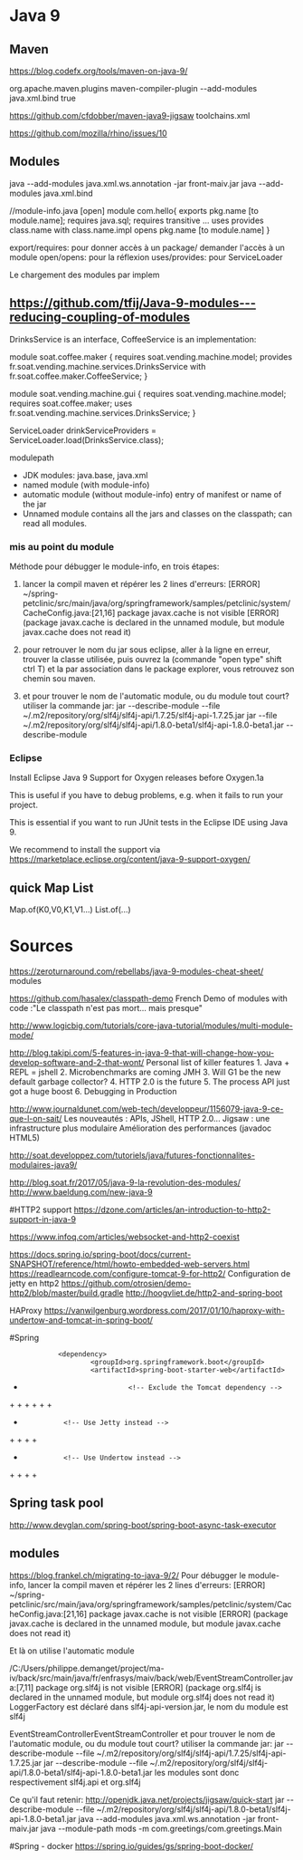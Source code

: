 # Java 9

Maven
-----
https://blog.codefx.org/tools/maven-on-java-9/


<plugin>
	<groupId>org.apache.maven.plugins</groupId>
	<artifactId>maven-compiler-plugin</artifactId>
	<configuration>
		<compilerArgs>
			<arg>--add-modules java.xml.bind</arg>
		</compilerArgs>
		<fork>true</fork>
	</configuration>
</plugin>

https://github.com/cfdobber/maven-java9-jigsaw
toolchains.xml

https://github.com/mozilla/rhino/issues/10

Modules
--------


java --add-modules java.xml.ws.annotation -jar front-maiv.jar
java --add-modules java.xml.bind


//module-info.java
[open] module com.hello{
   exports  pkg.name [to module.name];
   requires java.sql;
   requires transitive ...
   uses
   provides class.name with class.name.impl 
   opens pkg.name [to module.name]
}

export/requires: pour donner accès à un package/ demander l'accès à un module 
open/opens: pour la réflexion
uses/provides: pour ServiceLoader

Le chargement des modules par implem

https://github.com/tfij/Java-9-modules---reducing-coupling-of-modules
--------------------------------------
DrinksService is an interface, CoffeeService is an implementation:

module soat.coffee.maker {
    requires soat.vending.machine.model;
    provides fr.soat.vending.machine.services.DrinksService
        with fr.soat.coffee.maker.CoffeeService;
}

module soat.vending.machine.gui {
    requires soat.vending.machine.model;
    requires soat.coffee.maker;
    uses fr.soat.vending.machine.services.DrinksService;
}

ServiceLoader<DrinksService> drinkServiceProviders = ServiceLoader.load(DrinksService.class);
 



modulepath

- JDK modules: java.base, java.xml
- named module (with module-info)
- automatic module (without module-info) entry of manifest or name of the jar
- Unnamed module contains all the jars and classes on the classpath; can read all modules.

### mis au point du module
Méthode pour débugger le module-info, en trois étapes:
1. lancer la compil maven et répérer les 2 lines d'erreurs:
[ERROR] ~/spring-petclinic/src/main/java/org/springframework/samples/petclinic/system/CacheConfig.java:[21,16]
  package javax.cache is not visible
[ERROR]   (package javax.cache is declared in the unnamed module, but module javax.cache does not read it)

2. pour retrouver le nom du jar sous eclipse, aller à la ligne en erreur, trouver la classe utilisée, puis ouvrez la (commande "open type" shift ctrl T) et la par association dans le package explorer, vous retrouvez son chemin sou maven.

3. et pour trouver le nom de l'automatic module, ou du module tout court? utiliser la commande jar:
jar --describe-module --file ~/.m2/repository/org/slf4j/slf4j-api/1.7.25/slf4j-api-1.7.25.jar 
jar --file ~/.m2/repository/org/slf4j/slf4j-api/1.8.0-beta1/slf4j-api-1.8.0-beta1.jar --describe-module

### Eclipse
Install Eclipse Java 9 Support for Oxygen releases before Oxygen.1a

This is useful if you have to debug problems, e.g. when it fails to run your project.

This is essential if you want to run JUnit tests in the Eclipse IDE using Java 9.

We recommend to install the support via https://marketplace.eclipse.org/content/java-9-support-oxygen/

## quick Map List

Map.of(K0,V0,K1,V1...)
List.of(...)


# Sources

https://zeroturnaround.com/rebellabs/java-9-modules-cheat-sheet/
	modules

https://github.com/hasalex/classpath-demo
  French Demo of modules with code :"Le classpath n'est pas mort... mais presque"

http://www.logicbig.com/tutorials/core-java-tutorial/modules/multi-module-mode/

http://blog.takipi.com/5-features-in-java-9-that-will-change-how-you-develop-software-and-2-that-wont/
  Personal list of killer features
	1. Java + REPL = jshell
	2. Microbenchmarks are coming JMH
	3. Will G1 be the new default garbage collector?
	4. HTTP 2.0 is the future
	5. The process API just got a huge boost
	6. Debugging in Production

http://www.journaldunet.com/web-tech/developpeur/1156079-java-9-ce-que-l-on-sait/
Les nouveautés : APIs, JShell, HTTP 2.0...
Jigsaw : une infrastructure plus modulaire
Amélioration des performances (javadoc HTML5)

http://soat.developpez.com/tutoriels/java/futures-fonctionnalites-modulaires-java9/


http://blog.soat.fr/2017/05/java-9-la-revolution-des-modules/
http://www.baeldung.com/new-java-9

#HTTP2 support
https://dzone.com/articles/an-introduction-to-http2-support-in-java-9

https://www.infoq.com/articles/websocket-and-http2-coexist

https://docs.spring.io/spring-boot/docs/current-SNAPSHOT/reference/html/howto-embedded-web-servers.html
https://readlearncode.com/configure-tomcat-9-for-http2/
Configuration de jetty en http2
https://github.com/otrosien/demo-http2/blob/master/build.gradle
http://hoogvliet.de/http2-and-spring-boot



HAProxy
https://vanwilgenburg.wordpress.com/2017/01/10/haproxy-with-undertow-and-tomcat-in-spring-boot/

#Spring

                <dependency>
                        <groupId>org.springframework.boot</groupId>
                        <artifactId>spring-boot-starter-web</artifactId>
+                               <!-- Exclude the Tomcat dependency -->
+<!--                   <exclusions> -->
+<!--                           <exclusion> -->
+<!--                                   <groupId>org.springframework.boot</groupId> -->
+<!--                                   <artifactId>spring-boot-starter-tomcat</artifactId> -->
+<!--                           </exclusion> -->
+<!--                   </exclusions> -->
                </dependency>
+               <!-- Use Jetty instead -->
+<!--           <dependency> -->
+<!--                   <groupId>org.springframework.boot</groupId> -->
+<!--                   <artifactId>spring-boot-starter-jetty</artifactId> -->
+<!--           </dependency> -->
+               <!-- Use Undertow instead -->
+<!--           <dependency> -->
+<!--                   <groupId>org.springframework.boot</groupId> -->
+<!--                   <artifactId>spring-boot-starter-undertow</artifactId> -->
+<!--           </dependency> -->

## Spring task pool
http://www.devglan.com/spring-boot/spring-boot-async-task-executor


modules
-------
https://blog.frankel.ch/migrating-to-java-9/2/
Pour débugger le module-info, lancer la compil maven et répérer les 2 lines d'erreurs:
[ERROR] ~/spring-petclinic/src/main/java/org/springframework/samples/petclinic/system/CacheConfig.java:[21,16]
  package javax.cache is not visible
[ERROR]   (package javax.cache is declared in the unnamed module, but module javax.cache does not read it)

Et là on utilise l'automatic module

 /C:/Users/philippe.demanget/project/ma-iv/back/src/main/java/fr/enfrasys/maiv/back/web/EventStreamController.java:[7,11] package org.slf4j is not visible
[ERROR]   (package org.slf4j is declared in the unnamed module, but module org.slf4j does not read it)
LoggerFactory est déclaré dans slf4j-api-version.jar, le nom du module est slf4j

EventStreamControllerEventStreamController
et pour trouver le nom de l'automatic module, ou du module tout court? utiliser la commande jar:
jar --describe-module --file ~/.m2/repository/org/slf4j/slf4j-api/1.7.25/slf4j-api-1.7.25.jar 
jar --describe-module --file ~/.m2/repository/org/slf4j/slf4j-api/1.8.0-beta1/slf4j-api-1.8.0-beta1.jar 
les modules sont donc respectivement slf4j.api et org.slf4j


Ce qu'il faut retenir:
http://openjdk.java.net/projects/jigsaw/quick-start
jar --describe-module --file ~/.m2/repository/org/slf4j/slf4j-api/1.8.0-beta1/slf4j-api-1.8.0-beta1.jar
java --add-modules java.xml.ws.annotation -jar front-maiv.jar
java --module-path mods -m com.greetings/com.greetings.Main

#Spring - docker
https://spring.io/guides/gs/spring-boot-docker/
